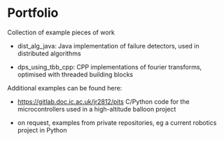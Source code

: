 # Portfolio

Collection of example pieces of work

- dist_alg_java: 
	Java implementation of failure detectors, used in distributed algorithms

- dps_using_tbb_cpp:
	CPP implementations of fourier transforms, optimised with threaded building blocks


Additional examples can be found here:

- https://gitlab.doc.ic.ac.uk/jr2812/pits
	C/Python code for the microcontrollers used in a high-altitude balloon project

- on request, examples from private repositories, eg a current robotics project in Python 
